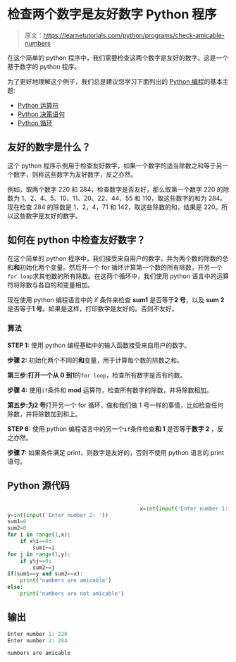 # 检查两个数字是友好数字 Python 程序

> 原文：<https://learnetutorials.com/python/programs/check-amicable-numbers>

在这个简单的 python 程序中，我们需要检查这两个数字是友好的数字。这是一个基于数字的 python 程序。

为了更好地理解这个例子，我们总是建议您学习下面列出的 [Python 编程](../ "Python tutorial")的基本主题:

*   [Python 运算符](../../python/python-operators "operators in python")
*   [Python 决策语句](../../python/decision-making-statements "python decision making")
*   [Python 循环](../../python/python-loop-tutorials "Loops in python")

## 友好的数字是什么？

这个 python 程序示例用于检查友好数字，如果一个数字的适当除数之和等于另一个数字，则称这些数字为友好数字，反之亦然。

例如，取两个数字 220 和 284，检查数字是否友好，那么取第一个数字 220 的除数为 1、2、4、5、10、11、20、22、44、55 和 110，取这些数字的和为 284。现在检查 284 的除数是 1，2，4，71 和 142，取这些除数的和，结果是 220。所以这些数字是友好的数字。

## 如何在 python 中检查友好数字？

在这个简单的 python 程序中，我们接受来自用户的数字，并为两个数的除数的总和**和**初始化两个变量。然后开一个 for 循环计算第一个数的所有除数，开另一个`for loop`求其他数的所有除数。在这两个循环中，我们使用 python 语言中的运算符将除数与各自的和变量相加。

现在使用 python 编程语言中的 if 条件来检查 **sum1** 是否等于**2 号**，以及 **sum 2** 是否等于**1 号**。如果是这样，打印数字是友好的。否则不友好。

### 算法

**STEP 1:** 使用 python 编程基础中的输入函数接受来自用户的数字。

**步骤 2:** 初始化两个不同的**和**变量，用于计算每个数的除数之和。

**第三步:**打开一个从 **0** 到**1**的`for loop`，检查所有数字是否有约数。

**步骤 4:** 使用`if`条件和 **mod** 运算符，检查所有数字的除数，并将除数相加。

**第五步:**为**2 号**打开另一个 for 循环，做和我们做 1 号一样的事情，比如检查任何除数，并将除数加到和上。

**STEP 6:** 使用 python 编程语言中的另一个`if`条件检查**和 1** 是否等于**数字 2** ，反之亦然。

**步骤 7:** 如果条件满足 print，则数字是友好的，否则不使用 python 语言的 print 语句。

## Python 源代码

```py

                                          x=int(input('Enter number 1: '))
y=int(input('Enter number 2: '))
sum1=0
sum2=0
for i in range(1,x):
    if x%i==0:
        sum1+=i
for j in range(1,y):
    if y%j==0:
        sum2+=j
if(sum1==y and sum2==x):
    print('numbers are amicable')
else:
    print('numbers are not amicable')

```

## 输出

```py
Enter number 1: 220
Enter number 2: 284

numbers are amicable
```